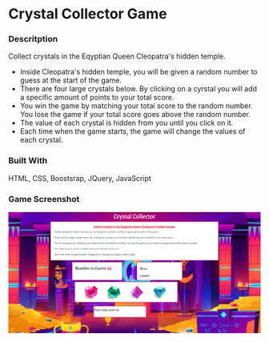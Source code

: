 # Crystal Collector Game

### Descritption
 Collect crystals in the Eqyptian Queen Cleopatra's hidden temple.

* Inside Cleopatra's hidden temple, you will be given a random number to guess at the start of the game.
* There are four large crystals below. By clicking on a cyrstal you will add a specific amount of points to your total score.
* You win the game by matching your total score to the random number. You lose the game if your total score goes above the random number.
* The value of each crystal is hidden from you until you click on it.
* Each time when the game starts, the game will change the values of each crystal.

### Built With
HTML, CSS, Boostsrap, JQuery, JavaScript

### Game Screenshot
![My Crystal Collector Game Cover Page](/assets/images/my-crystal-collector-game-cover-page.png) 

